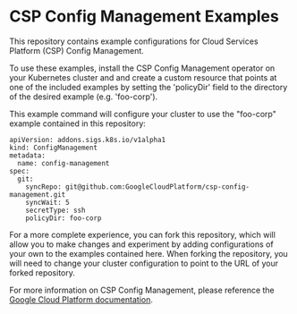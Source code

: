 # CSP Config Management Examples #

This repository contains example configurations for Cloud Services Platform (CSP) Config Management.

To use these examples, install the CSP Config Management operator on your Kubernetes cluster and and create a custom resource that points at one of the included examples by setting the 'policyDir' field to the directory of the desired example (e.g. 'foo-corp').

This example command will configure your cluster to use the "foo-corp" example contained in this repository:

```
apiVersion: addons.sigs.k8s.io/v1alpha1
kind: ConfigManagement
metadata:
  name: config-management
spec:
  git:
    syncRepo: git@github.com:GoogleCloudPlatform/csp-config-management.git
    syncWait: 5
    secretType: ssh
    policyDir: foo-corp
```

For a more complete experience, you can fork this repository, which will allow you to make changes and experiment by adding configurations of your own to the examples contained here. When forking the repository, you will need to change your cluster configuration to point to the URL of your forked repository.

For more information on CSP Config Management, please reference the [Google Cloud Platform documentation](https://cloud.google.com/csp-config-management/docs/). 
